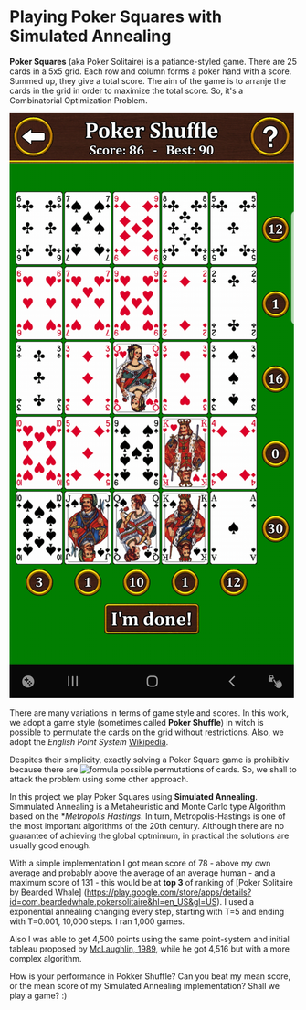 # Playing Poker Squares with Simulated Annealing

**Poker Squares** (aka Poker Solitaire) is a patiance-styled game. There are 25 cards in a 5x5 grid. Each row and column forms a poker hand with a score. Summed up, they give a total score. The aim of the game is to arranje the cards in the grid in order to maximize the total score. So, it's a Combinatorial Optimization Problem.

![Alt text](jogos/jogo1.jpg?raw=true "Poker Squares")

There are many variations in terms of game style and scores. In this work, we adopt a game style (sometimes called **Poker Shuffle**) in witch is possible to permutate the cards on the grid without restrictions. Also, we adopt the *English Point System* [Wikipedia](https://en.wikipedia.org/wiki/Poker_squares). 

Despites their simplicity, exactly solving a Poker Square game is prohibitiv because there are ![formula](https://render.githubusercontent.com/render/math?math=\color{red}\frac{25!}{(5!)^2}\approxeq10^{21}) possible permutations of cards. So, we shall to attack the problem using some other approach.

In this project we play Poker Squares using **Simulated Annealing**. Simmulated Annealing is a Metaheuristic and Monte Carlo type Algorithm based on the **Metropolis Hastings*. In turn, Metropolis-Hastings is one of the most important algorithms of the 20th century. Although there are no guarantee of achieving the global optmimum, in practical the solutions are usually good enough.

With a simple implementation I got mean score of 78 - above my own average and probably above the average of an average human - and a maximum score of 131 - this would be at **top 3** of ranking of [Poker Solitaire by Bearded Whale] (https://play.google.com/store/apps/details?id=com.beardedwhale.pokersolitaire&hl=en_US&gl=US). I used a exponential annealing changing every step, starting with T=5 and ending with T=0.001, 10,000 steps. I ran 1,000 games.

Also I was able to get 4,500 points using the same point-system and initial tableau proposed by [McLaughlin, 1989](http://dns.uls.cl/~ej/daa_08/Algoritmos/books/book10/8909b/8909b.htm), while he got 4,516 but with a more complex algorithm.

How is your performance in Pokker Shuffle? Can you beat my mean score, or the mean score of my Simulated Annealing implementation? Shall we play a game? :)